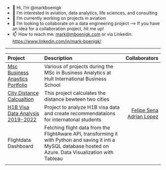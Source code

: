 - 👋 Hi, I’m @markboenigk
- 👀 I’m interested in aviation, data analytics, life sciences, and consulting
- 🌱 I’m currently working on projects in aviation
- 💞️ I’m looking to collaborate on a data engineering project --> If you have an idea for a collaboration project, hit me up! 
- 📫 How to reach me: mark@mboenigk.com or via Linkedin: https://www.linkedin.com/in/mark-boenigk/

***

| Project     | Description | Collaborators |
| :---        |    :----    |          ---: |
|[Msc Business Anaytics Portfolio](https://github.com/markboenigk/Msc_Business_Analytics_Portfolio)|Various of projects during the MSc in Business Analytics at Hult International Business School||
|[City Distance Calcualtion](https://github.com/markboenigk/Calculating-Distance-between-Cities)|This project calculates the distance bewteen two cities ||
|[H1B Visa Data Analysis 2019-2022](https://github.com/fdesena/H1-B-Analysis-for-2019-2022)|Project to analyze H1B visa data and create recommendataions for internatonal students |[Felipe Sena](https://github.com/fdesena) <br> [Adrian Lopez]("")|
|Flightdata Dashboard|Fetching flight data from the FlightAware API, transforming it with Python and saving it inti a MySQL database hosted on Azure. Data Visualization with Tableau||
||||



<!---
markboenigk/markboenigk is a ✨ special ✨ repository because its `README.md` (this file) appears on your GitHub profile.
You can click the Preview link to take a look at your changes.
--->
